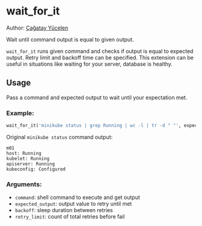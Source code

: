 # wait_for_it

Author: [Çağatay Yücelen](https://github.com/cyucelen)

Wait until command output is equal to given output.

`wait_for_it` runs given command and checks if output is equal to expected output. Retry limit and backoff time can be specified.
This extension can be useful in situations like waiting for your server, database is healthy.


## Usage

Pass a command and expected output to wait until your expectation met.

### Example:

```python
wait_for_it('minikube status | grep Running | wc -l | tr -d " "', expected_output='3')
```

Original `minikube status` command output:
```
m01
host: Running
kubelet: Running
apiserver: Running
kubeconfig: Configured
```

### Arguments:

- `command`: shell command to execute and get output
- `expected_output`: output value to retry until met
- `backoff`: sleep duration between retries
- `retry_limit`: count of total retries before fail
